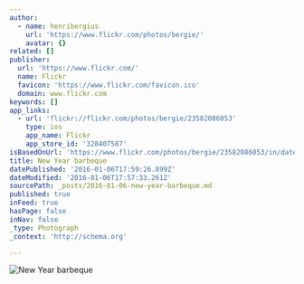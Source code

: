 ```yaml
---
author:
  - name: henribergius
    url: 'https://www.flickr.com/photos/bergie/'
    avatar: {}
related: []
publisher:
  url: 'https://www.flickr.com/'
  name: Flickr
  favicon: 'https://www.flickr.com/favicon.ico'
  domain: www.flickr.com
keywords: []
app_links:
  - url: 'flickr://flickr.com/photos/bergie/23582086053'
    type: ios
    app_name: Flickr
    app_store_id: '328407587'
isBasedOnUrl: 'https://www.flickr.com/photos/bergie/23582086053/in/datetaken-public/'
title: New Year barbeque
datePublished: '2016-01-06T17:59:26.899Z'
dateModified: '2016-01-06T17:57:33.261Z'
sourcePath: _posts/2016-01-06-new-year-barbeque.md
published: true
inFeed: true
hasPage: false
inNav: false
_type: Photograph
_context: 'http://schema.org'

---
```

![New Year barbeque](https://farm2.staticflickr.com/1674/23582086053_589736977c_b.jpg)